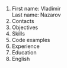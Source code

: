 1. First name: Vladimir  
Last name: Nazarov
2. Contacts
3. Objectives
4. Skills
5. Code examples
6. Experience
7. Education
8. English